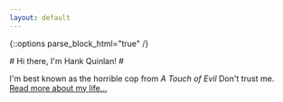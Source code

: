 ```yaml
--- 
layout: default 
---
```


{::options parse_block_html="true" /}
<div class="container">
<div class="blurb">
# Hi there, I'm Hank Quinlan! #

I'm best known as the horrible cop from 
*A Touch of Evil* Don't trust me. 
[Read more about my life...](/about)
</div>
<!-- /.blurb -->
</div>